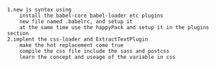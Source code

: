 
    1.new js syntax using
        install the babel-core babel-loader etc plugins
        new file named .babelrc, and setup it
        at the same time use the happyPack and setup it in the plugins section
    2.implent the css-loader and ExtractTextPlugin
        make the hot replacement come true
        compile the css file include the sass and postcss
        learn the concept and useage of the variable in css